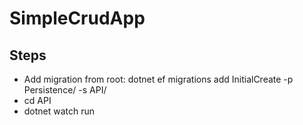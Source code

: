 # SimpleCrudApp

## Steps

- Add migration from root: dotnet ef migrations add InitialCreate -p Persistence/ -s API/
- cd API
- dotnet watch run
